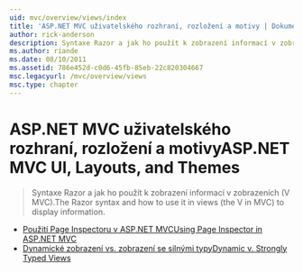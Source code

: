 ```yaml
---
uid: mvc/overview/views/index
title: 'ASP.NET MVC uživatelského rozhraní, rozložení a motivy | Dokumentace Microsoftu'
author: rick-anderson
description: Syntaxe Razor a jak ho použít k zobrazení informací v zobrazeních (V MVC).
ms.author: riande
ms.date: 08/10/2011
ms.assetid: 786e452d-c0d6-45fb-85eb-22c820304667
msc.legacyurl: /mvc/overview/views
msc.type: chapter
---
```

<a name="aspnet-mvc-ui-layouts-and-themes"></a><span data-ttu-id="599e2-103">ASP.NET MVC uživatelského rozhraní, rozložení a motivy</span><span class="sxs-lookup"><span data-stu-id="599e2-103">ASP.NET MVC UI, Layouts, and Themes</span></span>
====================
> <span data-ttu-id="599e2-104">Syntaxe Razor a jak ho použít k zobrazení informací v zobrazeních (V MVC).</span><span class="sxs-lookup"><span data-stu-id="599e2-104">The Razor syntax and how to use it in views (the V in MVC) to display information.</span></span>


- [<span data-ttu-id="599e2-105">Použití Page Inspectoru v ASP.NET MVC</span><span class="sxs-lookup"><span data-stu-id="599e2-105">Using Page Inspector in ASP.NET MVC</span></span>](using-page-inspector-in-aspnet-mvc.md)
- [<span data-ttu-id="599e2-106">Dynamické zobrazení vs. zobrazení se silnými typy</span><span class="sxs-lookup"><span data-stu-id="599e2-106">Dynamic v. Strongly Typed Views</span></span>](dynamic-v-strongly-typed-views.md)
